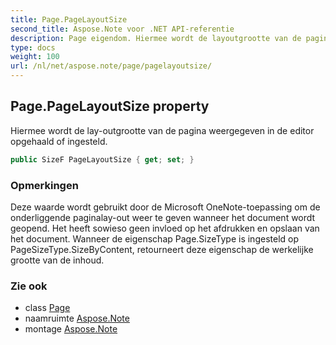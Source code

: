 ```yaml
---
title: Page.PageLayoutSize
second_title: Aspose.Note voor .NET API-referentie
description: Page eigendom. Hiermee wordt de layoutgrootte van de pagina weergegeven in de editor opgehaald of ingesteld.
type: docs
weight: 100
url: /nl/net/aspose.note/page/pagelayoutsize/
---
```

## Page.PageLayoutSize property

Hiermee wordt de lay-outgrootte van de pagina weergegeven in de editor opgehaald of ingesteld.

```csharp
public SizeF PageLayoutSize { get; set; }
```

### Opmerkingen

Deze waarde wordt gebruikt door de Microsoft OneNote-toepassing om de onderliggende paginalay-out weer te geven wanneer het document wordt geopend. Het heeft sowieso geen invloed op het afdrukken en opslaan van het document. Wanneer de eigenschap Page.SizeType is ingesteld op PageSizeType.SizeByContent, retourneert deze eigenschap de werkelijke grootte van de inhoud.

### Zie ook

* class [Page](../)
* naamruimte [Aspose.Note](../../page/)
* montage [Aspose.Note](../../../)


